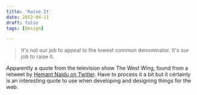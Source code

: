 ```yaml
---
title: 'Raise It'
date: 2012-04-11
draft: false
tags: [Design]

---
```


> It's not our job to appeal to the lowest common denominator. It's our job to raise it.

Apparently a quote from the television show The West Wing, found from a retweet by [Hemant Naidu on Twitter](https://twitter.com/#!/hjnaidu). Have to process it a bit but it certainly is an interesting quote to use when developing and designing things for the web.